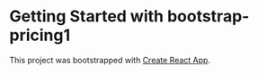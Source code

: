 # Getting Started with bootstrap-pricing1

This project was bootstrapped with [Create React App](https://github.com/facebook/create-react-app).
